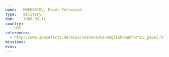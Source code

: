 ```yaml
---
name:	MUKHORTOV, Pavel Petrovich 
type:	military
dob:	1966-03-11
country:
  - URS
references:
  - http://www.spacefacts.de/bios/cosmonauts/english/mukhortov_pavel.htm
missions:
evas:
---
```

